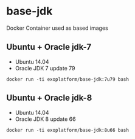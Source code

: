 # base-jdk

Docker Container used as based images

## Ubuntu + Oracle jdk-7

* Ubuntu 14.04
* Oracle JDK 7 update 79

```
docker run -ti exoplatform/base-jdk:7u79 bash
```
## Ubuntu + Oracle jdk-8

* Ubuntu 14.04
* Oracle JDK 8 update 66

```
docker run -ti exoplatform/base-jdk:8u66 bash
```
